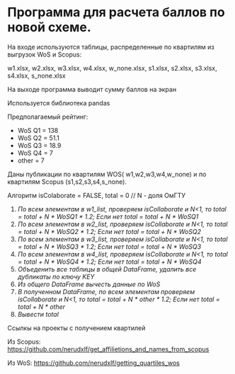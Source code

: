 # Программа для расчета баллов по новой схеме.

На входе используются таблицы, распределенные по квартилям из выгрузок WoS и Scopus:

w1.xlsx, w2.xlsx, w3.xlsx, w4.xlsx, w_none.xlsx, s1.xlsx, s2.xlsx, s3.xlsx, s4.xlsx, s_none.xlsx

На выходе программа выводит сумму баллов на экран

Используется библиотека pandas

Предполагаемый рейтинг:
- WoS Q1 = 138
- WoS Q2 = 51.1
- WoS Q3 = 18.9
- WoS Q4 = 7 
- other = 7

Даны публикации по квартилям WOS( w1,w2,w3,w4,w_none) и по квартилям Scopus (s1,s2,s3,s4,s_none).

Алгоритм
isColaborate = FALSE, total = 0 // N - доля ОмГТУ
1. *По всем элементам в w1_list, проверяем isCollaborate и N<1, то total = total + N * WoSQ1 * 1.2; Если нет total = total + N * WoSQ1*
2. *По всем элементам в w2_list, проверяем isCollaborate и N<1, то total = total + N * WoSQ2 * 1.2; Если нет total = total + N * WoSQ2*
3. *По всем элементам в w3_list, проверяем isCollaborate и N<1, то total = total + N * WoSQ3 * 1.2; Если нет total = total + N * WoSQ3* 
4. *По всем элементам в w4_list, проверяем isCollaborate и N<1, то total = total + N * WoSQ4 * 1.2; Если нет total = total + N * WoSQ4* 
5. *Объеденить все таблицы в общей DataFrame, удалить все дубликаты по ключу KEY*
6. *Из общего DataFrame вычесть данные по WoS*
7. *В полученном DataFrame, по всем элементам проверяем isCollaborate и N<1, то total = total + N * other * 1.2; Если нет total = total + N * other*
8. *Вывести total*

Ссылкы на проекты с получением квартилей

Из Scopus: https://github.com/nerudxlf/get_affilietions_and_names_from_scopus

Из WoS: https://github.com/nerudxlf/getting_quartiles_wos
